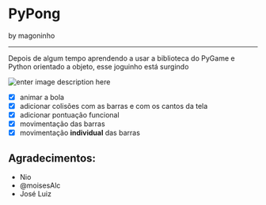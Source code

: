 ﻿# PyPong

by magoninho

-----
Depois de algum tempo  aprendendo a usar a biblioteca do PyGame e Python orientado a objeto, esse joguinho está surgindo


![enter image description here](https://media.discordapp.net/attachments/253216409386090517/729379355184332900/unknown.png?width=664&height=389)

 - [x] animar a bola
 - [x] adicionar colisões com as barras e com os cantos da tela
 - [x] adicionar pontuação funcional
 - [x] movimentação das barras 
 - [x] movimentação **individual** das barras

## Agradecimentos:
- Nio
- @moisesAlc
- José Luiz

